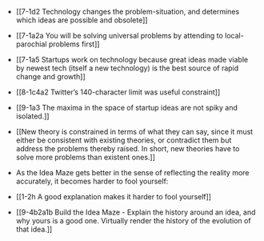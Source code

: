 - [[7-1d2 Technology changes the problem-situation, and determines which ideas are possible and obsolete]]
- [[7-1a2a You will be solving universal problems by attending to local-parochial problems first]]
- [[7-1a5 Startups work on technology because great ideas made viable by newest tech (itself a new technology) is the best source of rapid change and growth]]
- [[8-1c4a2 Twitter’s 140-character limit was useful constraint]]

- [[9-1a3 The maxima in the space of startup ideas are not spiky and isolated.]]
- [[New theory is constrained in terms of what they can say, since it must either be consistent with existing theories, or contradict them but address the problems thereby raised. In short, new theories have to solve more problems than existent ones.]]

- As the Idea Maze gets better in the sense of reflecting the reality more accurately, it becomes harder to fool yourself:
- [[1-2h A good explanation makes it harder to fool yourself]]
- [[9-4b2a1b Build the Idea Maze - Explain the history around an idea, and why yours is a good one. Virtually render the history of the evolution of that idea.]]
